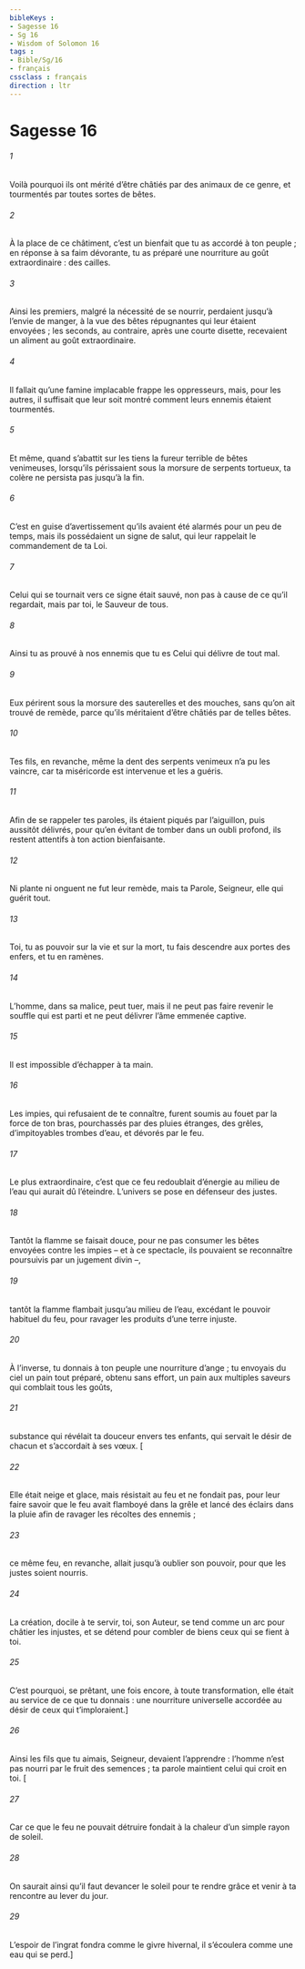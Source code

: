 ```yaml
---
bibleKeys : 
- Sagesse 16
- Sg 16
- Wisdom of Solomon 16
tags : 
- Bible/Sg/16
- français
cssclass : français
direction : ltr
---
```


# Sagesse 16

###### 1
Voilà pourquoi ils ont mérité d’être châtiés
par des animaux de ce genre,
et tourmentés par toutes sortes de bêtes.
###### 2
À la place de ce châtiment,
c’est un bienfait que tu as accordé à ton peuple ;
en réponse à sa faim dévorante,
tu as préparé une nourriture au goût extraordinaire : des cailles.
###### 3
Ainsi les premiers, malgré la nécessité de se nourrir,
perdaient jusqu’à l’envie de manger,
à la vue des bêtes répugnantes qui leur étaient envoyées ;
les seconds, au contraire, après une courte disette,
recevaient un aliment au goût extraordinaire.
###### 4
Il fallait qu’une famine implacable frappe les oppresseurs,
mais, pour les autres, il suffisait que leur soit montré
comment leurs ennemis étaient tourmentés.
###### 5
Et même, quand s’abattit sur les tiens
la fureur terrible de bêtes venimeuses,
lorsqu’ils périssaient sous la morsure de serpents tortueux,
ta colère ne persista pas jusqu’à la fin.
###### 6
C’est en guise d’avertissement qu’ils avaient été alarmés
pour un peu de temps,
mais ils possédaient un signe de salut,
qui leur rappelait le commandement de ta Loi.
###### 7
Celui qui se tournait vers ce signe était sauvé,
non pas à cause de ce qu’il regardait,
mais par toi, le Sauveur de tous.
###### 8
Ainsi tu as prouvé à nos ennemis
que tu es Celui qui délivre de tout mal.
###### 9
Eux périrent sous la morsure des sauterelles et des mouches,
sans qu’on ait trouvé de remède,
parce qu’ils méritaient d’être châtiés par de telles bêtes.
###### 10
Tes fils, en revanche,
même la dent des serpents venimeux n’a pu les vaincre,
car ta miséricorde est intervenue et les a guéris.
###### 11
Afin de se rappeler tes paroles,
ils étaient piqués par l’aiguillon, puis aussitôt délivrés,
pour qu’en évitant de tomber dans un oubli profond,
ils restent attentifs à ton action bienfaisante.
###### 12
Ni plante ni onguent ne fut leur remède,
mais ta Parole, Seigneur, elle qui guérit tout.
###### 13
Toi, tu as pouvoir sur la vie et sur la mort,
tu fais descendre aux portes des enfers, et tu en ramènes.
###### 14
L’homme, dans sa malice, peut tuer,
mais il ne peut pas faire revenir le souffle qui est parti
et ne peut délivrer l’âme emmenée captive.
###### 15
Il est impossible d’échapper à ta main.
###### 16
Les impies, qui refusaient de te connaître,
furent soumis au fouet par la force de ton bras,
pourchassés par des pluies étranges, des grêles,
d’impitoyables trombes d’eau,
et dévorés par le feu.
###### 17
Le plus extraordinaire, c’est que ce feu redoublait d’énergie
au milieu de l’eau qui aurait dû l’éteindre.
L’univers se pose en défenseur des justes.
###### 18
Tantôt la flamme se faisait douce,
pour ne pas consumer les bêtes envoyées contre les impies
– et à ce spectacle, ils pouvaient se reconnaître
poursuivis par un jugement divin –,
###### 19
tantôt la flamme flambait jusqu’au milieu de l’eau,
excédant le pouvoir habituel du feu,
pour ravager les produits d’une terre injuste.
###### 20
À l’inverse, tu donnais à ton peuple une nourriture d’ange ;
tu envoyais du ciel un pain tout préparé,
obtenu sans effort,
un pain aux multiples saveurs
qui comblait tous les goûts,
###### 21
substance qui révélait ta douceur
envers tes enfants,
qui servait le désir de chacun
et s’accordait à ses vœux.
[
###### 22
Elle était neige et glace,
mais résistait au feu et ne fondait pas,
pour leur faire savoir que le feu avait flamboyé dans la grêle
et lancé des éclairs dans la pluie
afin de ravager les récoltes des ennemis ;
###### 23
ce même feu, en revanche,
allait jusqu’à oublier son pouvoir,
pour que les justes soient nourris.
###### 24
La création, docile à te servir, toi, son Auteur,
se tend comme un arc pour châtier les injustes,
et se détend pour combler de biens ceux qui se fient à toi.
###### 25
C’est pourquoi, se prêtant, une fois encore, à toute transformation,
elle était au service de ce que tu donnais :
une nourriture universelle
accordée au désir de ceux qui t’imploraient.]
###### 26
Ainsi les fils que tu aimais, Seigneur, devaient l’apprendre :
l’homme n’est pas nourri par le fruit des semences ;
ta parole maintient celui qui croit en toi.
[
###### 27
Car ce que le feu ne pouvait détruire
fondait à la chaleur d’un simple rayon de soleil.
###### 28
On saurait ainsi qu’il faut devancer le soleil pour te rendre grâce
et venir à ta rencontre au lever du jour.
###### 29
L’espoir de l’ingrat fondra comme le givre hivernal,
il s’écoulera comme une eau qui se perd.]
